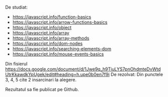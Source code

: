 De studiat:
+ https://javascript.info/function-basics
+ https://javascript.info/arrow-functions-basics
+ https://javascript.info/object
+ https://javascript.info/array
+ https://javascript.info/array-methods
+ https://javascript.info/dom-nodes
+ https://javascript.info/searching-elements-dom
+ https://javascript.info/mouse-events-basics

Din fisierul https://docs.google.com/document/d/1Jwe9q_h9TiuLYS7pnOhdmteDvWtdUtrKkawdkYpUgek/edit#heading=h.upe0b0en7f9i 
De rezolvat: 
Din punctele 3, 4, 5 cite 2 insarcinari la alegere.

Rezultatul sa fie publicat pe Github.
